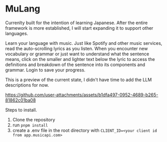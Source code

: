 # MuLang
Currenlty built for the intention of learning Japanese. After the entire framework is more established, I will start expanding it to support other languages.

Learn your language with music. Just like Spotify and other music services, read the auto-scrolling lyrics as you listen. When you encounter new vocabulary or grammar or just want to understand what the sentence means, click on the smaller and lighter text below the lyric to access the definitions and breakdown of the sentence into its components and grammar. Login to save your progress.

This is a preview of the current state, I didn't have time to add the LLM descriptions for now.

https://github.com/user-attachments/assets/b1dfa497-0952-4689-b265-81862c01ba08


Steps to install.
1. Clone the repository
2. run `pnpm install`
3. create a .env file in the root directory with `CLIENT_ID=<your client id from app.musicapi.com>`
